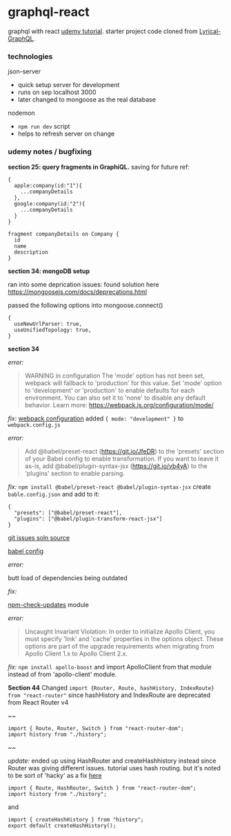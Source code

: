 # graphql-react

graphql with react [udemy tutorial](https://www.udemy.com/course/graphql-with-react-course/).
starter project code cloned from [Lyrical-GraphQL](https://github.com/stephengrider/lyrical-graphql).

### technologies

json-server

- quick setup server for development
- runs on sep localhost 3000
- later changed to mongoose as the real database

nodemon

- `npm run dev` script
- helps to refresh server on change

### udemy notes / bugfixing

**section 25: query fragments in GraphiQL.**
saving for future ref:

```
{
  apple:company(id:"1"){
    ...companyDetails
  },
  google:company(id:"2"){
    ...companyDetails
  }
}

fragment companyDetails on Company {
  id
  name
  description
}
```

**section 34: mongoDB setup**

ran into some deprication issues:
found solution here https://mongoosejs.com/docs/deprecations.html

passed the following options into mongoose.connect()

```
{
  useNewUrlParser: true,
  useUnifiedTopology: true,
}
```

**section 34**

_error:_

> WARNING in configuration
> The 'mode' option has not been set, webpack will fallback to 'production' for this value.
> Set 'mode' option to 'development' or 'production' to enable defaults for each environment.
> You can also set it to 'none' to disable any default behavior. Learn more: https://webpack.js.org/configuration/mode/

_fix:_
[webpack configuration](https://webpack.js.org/configuration/mode/)
added `{ mode: "development" }` to `webpack.config.js`

_error:_

> Add @babel/preset-react (https://git.io/JfeDR) to the 'presets' section of your Babel config to enable transformation.
> If you want to leave it as-is, add @babel/plugin-syntax-jsx (https://git.io/vb4yA) to the 'plugins' section to enable parsing.

_fix:_
`npm install @babel/preset-react @babel/plugin-syntax-jsx`
create `bable.config.json` and add to it:

```
{
  "presets": ["@babel/preset-react"],
  "plugins": ["@babel/plugin-transform-react-jsx"]
}
```

[git issues soln source](https://github.com/babel/babel/issues/12018#issuecomment-683260049)

[babel config](https://babeljs.io/docs/en/configuration)

_error:_

butt load of dependencies being outdated

_fix:_

[npm-check-updates](https://flaviocopes.com/update-npm-dependencies/) module

_error:_

> Uncaught Invariant Violation: In order to initialize Apollo Client, you must specify 'link' and 'cache' properties in the options object.
> These options are part of the upgrade requirements when migrating from Apollo Client 1.x to Apollo Client 2.x.

_fix:_
`npm install apollo-boost` and import ApolloClient from that module instead of from 'apollo-client' module.

**Section 44**
Changed `import {Router, Route, hashHistory, IndexRoute} from "react-router"` since hashHistory and IndexRoute are deprecated from React Router v4

~~

```
import { Route, Router, Switch } from "react-router-dom";
import history from "./history";
```

~~

_update:_
ended up using HashRouter and createHashhistory instead since Router was giving different issues.
tutorial uses hash routing. but it's noted to be sort of 'hacky' as a fix [here](https://ui.dev/react-router-cannot-get-url-refresh/)

```
import { Route, HashRouter, Switch } from "react-router-dom";
import history from "./history";
```

and

```
import { createHashHistory } from "history";
export default createHashHistory();
```

